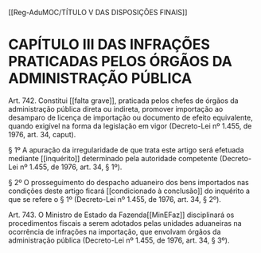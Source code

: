 [[Reg-AduMOC/TÍTULO V DAS DISPOSIÇÕES FINAIS]]

# CAPÍTULO III DAS INFRAÇÕES PRATICADAS PELOS ÓRGÃOS DA ADMINISTRAÇÃO PÚBLICA

Art. 742. Constitui [[falta grave]], praticada pelos chefes de
órgãos da administração pública direta ou indireta,
promover importação ao desamparo de licença de
importação ou documento de efeito equivalente, quando
exigível na forma da legislação em vigor (Decreto-Lei nº
1.455, de 1976, art. 34, caput).

§ 1º A apuração da irregularidade de que trata este artigo
será efetuada mediante [[inquérito]] determinado pela
autoridade competente (Decreto-Lei nº 1.455, de 1976, art.
34, § 1º).

§ 2º O prosseguimento do despacho aduaneiro dos bens
importados nas condições deste artigo ficará [[condicionado à conclusão]] do inquérito a que se refere o § 1º (Decreto-Lei nº
1.455, de 1976, art. 34, § 2º).

Art. 743. O Ministro de Estado da Fazenda[[MinEFaz]] disciplinará os
procedimentos fiscais a serem adotados pelas unidades
aduaneiras na ocorrência de infrações na importação, que
envolvam órgãos da administração pública (Decreto-Lei nº
1.455, de 1976, art. 34, § 3º).